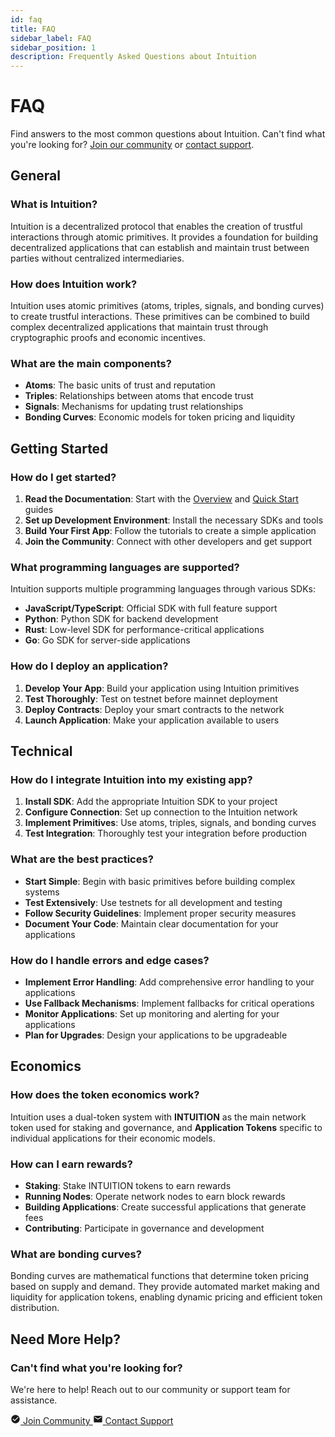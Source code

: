 ```yaml
---
id: faq
title: FAQ
sidebar_label: FAQ
sidebar_position: 1
description: Frequently Asked Questions about Intuition
---
```


# FAQ

Find answers to the most common questions about Intuition. Can't find what you're looking for? [Join our community](/guides/resources/community-and-support) or [contact support](mailto:support@intuition.systems).

## General

### What is Intuition?

Intuition is a decentralized protocol that enables the creation of trustful interactions through atomic primitives. It provides a foundation for building decentralized applications that can establish and maintain trust between parties without centralized intermediaries.

### How does Intuition work?

Intuition uses atomic primitives (atoms, triples, signals, and bonding curves) to create trustful interactions. These primitives can be combined to build complex decentralized applications that maintain trust through cryptographic proofs and economic incentives.

### What are the main components?

- **Atoms**: The basic units of trust and reputation
- **Triples**: Relationships between atoms that encode trust
- **Signals**: Mechanisms for updating trust relationships
- **Bonding Curves**: Economic models for token pricing and liquidity

## Getting Started

### How do I get started?

1. **Read the Documentation**: Start with the [Overview](/guides/overview) and [Quick Start](/guides/quickstart) guides
2. **Set up Development Environment**: Install the necessary SDKs and tools
3. **Build Your First App**: Follow the tutorials to create a simple application
4. **Join the Community**: Connect with other developers and get support

### What programming languages are supported?

Intuition supports multiple programming languages through various SDKs:

- **JavaScript/TypeScript**: Official SDK with full feature support
- **Python**: Python SDK for backend development
- **Rust**: Low-level SDK for performance-critical applications
- **Go**: Go SDK for server-side applications

### How do I deploy an application?

1. **Develop Your App**: Build your application using Intuition primitives
2. **Test Thoroughly**: Test on testnet before mainnet deployment
3. **Deploy Contracts**: Deploy your smart contracts to the network
4. **Launch Application**: Make your application available to users

## Technical

### How do I integrate Intuition into my existing app?

1. **Install SDK**: Add the appropriate Intuition SDK to your project
2. **Configure Connection**: Set up connection to the Intuition network
3. **Implement Primitives**: Use atoms, triples, signals, and bonding curves
4. **Test Integration**: Thoroughly test your integration before production

### What are the best practices?

- **Start Simple**: Begin with basic primitives before building complex systems
- **Test Extensively**: Use testnets for all development and testing
- **Follow Security Guidelines**: Implement proper security measures
- **Document Your Code**: Maintain clear documentation for your applications

### How do I handle errors and edge cases?

- **Implement Error Handling**: Add comprehensive error handling to your applications
- **Use Fallback Mechanisms**: Implement fallbacks for critical operations
- **Monitor Applications**: Set up monitoring and alerting for your applications
- **Plan for Upgrades**: Design your applications to be upgradeable

## Economics

### How does the token economics work?

Intuition uses a dual-token system with **INTUITION** as the main network token used for staking and governance, and **Application Tokens** specific to individual applications for their economic models.

### How can I earn rewards?

- **Staking**: Stake INTUITION tokens to earn rewards
- **Running Nodes**: Operate network nodes to earn block rewards
- **Building Applications**: Create successful applications that generate fees
- **Contributing**: Participate in governance and development

### What are bonding curves?

Bonding curves are mathematical functions that determine token pricing based on supply and demand. They provide automated market making and liquidity for application tokens, enabling dynamic pricing and efficient token distribution.

## Need More Help?

<div style={{ backgroundColor: 'var(--ifm-color-emphasis-50)', padding: '2rem', borderRadius: '12px', marginTop: '2rem', textAlign: 'center' }}>
<h3 style={{ marginTop: 0, marginBottom: '1rem' }}>Can't find what you're looking for?</h3>
<p style={{ margin: '0 0 1.5rem 0', color: 'var(--ifm-color-emphasis-700)' }}>
We're here to help! Reach out to our community or support team for assistance.
</p>
<div style={{ display: 'flex', gap: '1rem', justifyContent: 'center', flexWrap: 'wrap' }}>
<a href="/guides/resources/community-and-support" style={{ 
  backgroundColor: 'var(--ifm-color-primary)', 
  color: 'white', 
  padding: '0.75rem 1.5rem', 
  borderRadius: '6px', 
  textDecoration: 'none', 
  fontWeight: '500',
  display: 'inline-flex',
  alignItems: 'center',
  gap: '0.5rem'
}}>
<svg width="16" height="16" viewBox="0 0 24 24" fill="currentColor">
<path d="M12 2C6.48 2 2 6.48 2 12s4.48 10 10 10 10-4.48 10-10S17.52 2 12 2zm-2 15l-5-5 1.41-1.41L10 14.17l7.59-7.59L19 8l-9 9z"/>
</svg>
Join Community
</a>
<a href="mailto:support@intuition.systems" style={{ 
  backgroundColor: 'transparent', 
  color: 'var(--ifm-color-primary)', 
  padding: '0.75rem 1.5rem', 
  borderRadius: '6px', 
  textDecoration: 'none', 
  fontWeight: '500',
  border: '1px solid var(--ifm-color-primary)',
  display: 'inline-flex',
  alignItems: 'center',
  gap: '0.5rem'
}}>
<svg width="16" height="16" viewBox="0 0 24 24" fill="currentColor">
<path d="M20 4H4c-1.1 0-1.99.9-1.99 2L2 18c0 1.1.9 2 2 2h16c1.1 0 2-.9 2-2V6c0-1.1-.9-2-2-2zm0 4l-8 5-8-5V6l8 5 8-5v2z"/>
</svg>
Contact Support
</a>
</div>
</div> 
